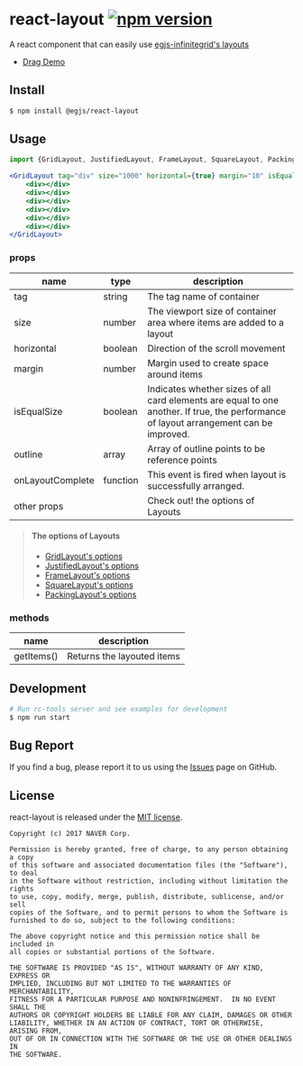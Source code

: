 # react-layout [![npm version](https://badge.fury.io/js/%40egjs%2Freact-layout.svg)](https://badge.fury.io/js/%40egjs%2Freact-layout)

A react component that can easily use [egjs-infinitegrid's layouts](https://github.com/naver/egjs-infinitegrid)

- [Drag Demo](https://naver.github.io/egjs-infinitegrid/assets/react/drag.html)


## Install
```bash
$ npm install @egjs/react-layout
```

## Usage

```jsx
import {GridLayout, JustifiedLayout, FrameLayout, SquareLayout, PackingLayout} from "@egjs/react-layout";

<GridLayout tag="div" size="1000" horizontal={true} margin="10" isEqualSize={false} outline={[]}>
    <div></div>
    <div></div>
    <div></div>
    <div></div>
    <div></div>
    <div></div>
</GridLayout>

```

### props
|name|type|description|
|---|---------------|---|
|tag|string|The tag name of container|
|size|number|The viewport size of container area where items are added to a layout|
|horizontal|boolean|Direction of the scroll movement|
|margin|number|Margin used to create space around items|
|isEqualSize|boolean|Indicates whether sizes of all card elements are equal to one another. If true, the performance of layout arrangement can be improved.|
|outline|array|Array of outline points to be reference points
|onLayoutComplete|function|This event is fired when layout is successfully arranged.
|other props||Check out! the options of Layouts|

> #### The options of Layouts
> * [GridLayout's options](https://naver.github.io/egjs-infinitegrid/release/latest/doc/eg.InfiniteGrid.GridLayout.html)
> * [JustifiedLayout's options](https://naver.github.io/egjs-infinitegrid/release/latest/doc/eg.InfiniteGrid.JustifiedLayout.html)
> * [FrameLayout's options](https://naver.github.io/egjs-infinitegrid/release/latest/doc/eg.InfiniteGrid.FrameLayout.html)
> * [SquareLayout's options](https://naver.github.io/egjs-infinitegrid/release/latest/doc/eg.InfiniteGrid.SquareLayout.html)
> * [PackingLayout's options](https://naver.github.io/egjs-infinitegrid/release/latest/doc/eg.InfiniteGrid.PackingLayout.html)

### methods
|name|description|
|---|---------|
|getItems()|Returns the layouted items|

## Development

```bash
# Run rc-tools server and see examples for development
$ npm run start
```


## Bug Report

If you find a bug, please report it to us using the [Issues](https://github.com/naver/egjs-infinitegrid/issues) page on GitHub.


## License
react-layout is released under the [MIT license](https://github.com/naver/egjs-infinitegrid/blob/master/LICENSE).


```
Copyright (c) 2017 NAVER Corp.

Permission is hereby granted, free of charge, to any person obtaining a copy
of this software and associated documentation files (the "Software"), to deal
in the Software without restriction, including without limitation the rights
to use, copy, modify, merge, publish, distribute, sublicense, and/or sell
copies of the Software, and to permit persons to whom the Software is
furnished to do so, subject to the following conditions:

The above copyright notice and this permission notice shall be included in
all copies or substantial portions of the Software.

THE SOFTWARE IS PROVIDED "AS IS", WITHOUT WARRANTY OF ANY KIND, EXPRESS OR
IMPLIED, INCLUDING BUT NOT LIMITED TO THE WARRANTIES OF MERCHANTABILITY,
FITNESS FOR A PARTICULAR PURPOSE AND NONINFRINGEMENT.  IN NO EVENT SHALL THE
AUTHORS OR COPYRIGHT HOLDERS BE LIABLE FOR ANY CLAIM, DAMAGES OR OTHER
LIABILITY, WHETHER IN AN ACTION OF CONTRACT, TORT OR OTHERWISE, ARISING FROM,
OUT OF OR IN CONNECTION WITH THE SOFTWARE OR THE USE OR OTHER DEALINGS IN
THE SOFTWARE.
```

